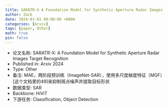 ```yaml
---
title: SARATR-X A Foundation Model for Synthetic Aperture Radar Images Target Recognition
author: Zack
date: 2024-01-01 00:00:00 +0800
categories: [Arxiv]
tags: [paper, Other]
math: true
pin: false
---
```

- 论文名称: SARATR-X: A Foundation Model for Synthetic Aperture Radar Images Target Recognition
- Published in: Arxiv 2024
- Type: Other
- 备注: MAE，两阶段预训练（ImageNet-SAR），使用多尺度梯度特征（MGF）[这个文档里的49]来抑制斑点噪声并提取目标形状
- 数据类型: SAR
- Backbone: HiViT
- 下游任务: Classification, Object Detection
